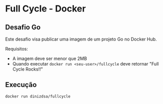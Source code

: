 # Full Cycle - Docker
## Desafio Go
Este desafio visa publicar uma imagem de um projeto Go no Docker Hub.

Requisitos:
* A imagem deve ser menor que 2MB
* Quando executar `docker run <seu-user>/fullcycle` deve retornar "Full Cycle Rocks!!"

## Execução

`docker run dinizdsa/fullcycle`

